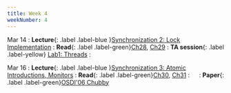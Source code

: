 ```yaml
---
title: Week 4
weekNumber: 4
---
```


Mar 14
: **Lecture**{: .label .label-blue }[Synchronization 2: Lock Implementation](/sp23/assets/slides/lec07_synchronization2.pdf)
    : **Read**{: .label .label-green}[Ch28](https://pages.cs.wisc.edu/~remzi/OSTEP/threads-locks.pdf), [Ch29](https://pages.cs.wisc.edu/~remzi/OSTEP/threads-locks-usage.pdf)
: **TA session**{: .label .label-yellow} [Lab1: Threads](/sp23/assets/slides/TA_session2.pdf)
    : &emsp;

Mar 16
: **Lecture**{: .label .label-blue }[Synchronization 3: Atomic Introductions, Monitors](/sp22/assets/slides/lec08_synchronization3.pdf)
    : **Read**{: .label .label-green}[Ch30](https://pages.cs.wisc.edu/~remzi/OSTEP/threads-cv.pdf), [Ch31](https://pages.cs.wisc.edu/~remzi/OSTEP/threads-sema.pdf)
: &emsp;
    : **Paper**{: .label .label-green}[OSDI'06 Chubby](https://www.usenix.org/legacy/event/osdi06/tech/burrows.html)
